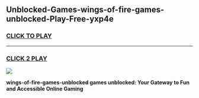 
## Unblocked-Games-wings-of-fire-games-unblocked-Play-Free-yxp4e
<h3>
<a href="https://premium76.site?title=wings-of-fire-games-unblocked&ref=17A">CLICK TO PLAY</a></h3>
<hr>

<h3>
<a href="https://premium76.site?title=wings-of-fire-games-unblocked&ref=17A">CLICK 2 PLAY</a>
  
</h3>

<a href="https://premium76.site?title=wings-of-fire-games-unblocked&ref=17A"><img src="https://clearcache.store/games.png"></a>


**wings-of-fire-games-unblocked games unblocked: Your Gateway to Fun and Accessible Online Gaming**
